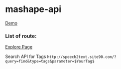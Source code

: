 # mashape-api


<a href="http://speech2text.site90.com/?query=explore" >Demo</a>

<h3>List of route:</h3>

<a href="http://speech2text.site90.com/?query=explore">Explore Page</a>

Search API for Tags ``` http://speech2text.site90.com/?query=find&type=tags&parameter=$YourTag$ ```
